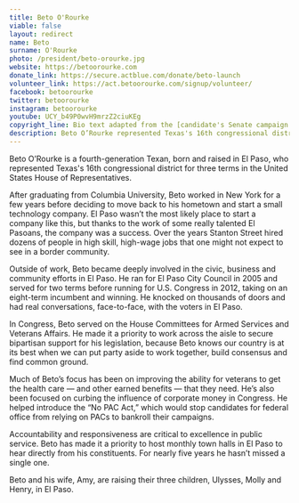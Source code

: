 ```yaml
---
title: Beto O'Rourke
viable: false
layout: redirect
name: Beto
surname: O'Rourke
photo: /president/beto-orourke.jpg
website: https://betoorourke.com
donate_link: https://secure.actblue.com/donate/beto-launch
volunteer_link: https://act.betoorourke.com/signup/volunteer/
facebook: betoorourke
twitter: betoorourke
instagram: betoorourke
youtube: UCY_b49P0wvH9mrzZ2ciuKEg
copyright_line: Bio text adapted from the [candidate's Senate campaign website](https://web.archive.org/web/20181108061428/https://betofortexas.com/about/) and may be subject to copyright.
description: Beto O’Rourke represented Texas's 16th congressional district for three terms in the U.S. House of Representatives. He focused on curbing the influence of corporate money in Congress.
---
```

Beto O’Rourke is a fourth-generation Texan, born and raised in El Paso, who represented Texas's 16th congressional district for three terms in the United States House of Representatives. 

After graduating from Columbia University, Beto worked in New York for a few years before deciding to move back to his hometown and start a small technology company. El Paso wasn’t the most likely place to start a company like this, but thanks to the work of some really talented El Pasoans, the company was a success. Over the years Stanton Street hired dozens of people in high skill, high-wage jobs that one might not expect to see in a border community.

Outside of work, Beto became deeply involved in the civic, business and community efforts in El Paso. He ran for El Paso City Council in 2005 and served for two terms before running for U.S. Congress in 2012, taking on an eight-term incumbent and winning. He knocked on thousands of doors and had real conversations, face-to-face, with the voters in El Paso.

In Congress, Beto served on the House Committees for Armed Services and Veterans Affairs. He made it a priority to work across the aisle to secure bipartisan support for his legislation, because Beto knows our country is at its best when we can put party aside to work together, build consensus and find common ground.

Much of Beto’s focus has been on improving the ability for veterans to get the health care — and other earned benefits — that they need. He’s also been focused on curbing the influence of corporate money in Congress. He helped introduce the “No PAC Act,” which would stop candidates for federal office from relying on PACs to bankroll their campaigns.

Accountability and responsiveness are critical to excellence in public service. Beto has made it a priority to host monthly town halls in El Paso to hear directly from his constituents. For nearly five years he hasn’t missed a single one.

Beto and his wife, Amy, are raising their three children, Ulysses, Molly and Henry, in El Paso.